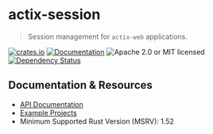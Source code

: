 # actix-session

> Session management for `actix-web` applications.

[![crates.io](https://img.shields.io/crates/v/actix-session?label=latest)](https://crates.io/crates/actix-session)
[![Documentation](https://docs.rs/actix-session/badge.svg?version=0.5.0-beta.5)](https://docs.rs/actix-session/0.5.0-beta.5)
![Apache 2.0 or MIT licensed](https://img.shields.io/crates/l/actix-session)
[![Dependency Status](https://deps.rs/crate/actix-session/0.5.0-beta.5/status.svg)](https://deps.rs/crate/actix-session/0.5.0-beta.5)


## Documentation & Resources

- [API Documentation](https://docs.rs/actix-session)
- [Example Projects](https://github.com/actix/examples/tree/HEAD/session)
- Minimum Supported Rust Version (MSRV): 1.52
